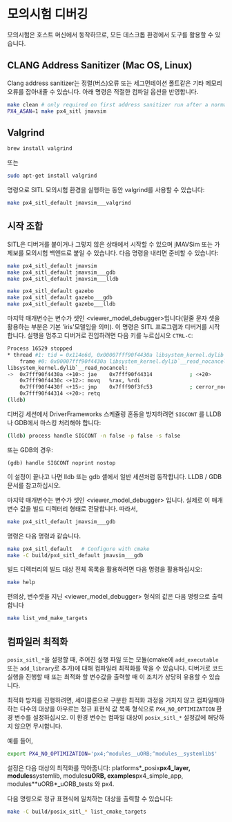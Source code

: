 # 모의시험 디버깅

모의시험은 호스트 머신에서 동작하므로, 모든 데스크톱 환경에서 도구를 활용할 수 있습니다.

## CLANG Address Sanitizer (Mac OS, Linux)

Clang address sanitizer는 정렬(버스)오류 또는 세그먼테이션 폴트같은 기타 메모리 오류를 잡아내줄 수 있습니다. 아래 명령은 적절한 컴파일 옵션을 반영합니다.

```sh
make clean # only required on first address sanitizer run after a normal build
PX4_ASAN=1 make px4_sitl jmavsim
```

## Valgrind

```sh
brew install valgrind
```

또는

```sh
sudo apt-get install valgrind
```

명령으로 SITL 모의시험 환경을 실행하는 동안 valgrind를 사용할 수 있습니다:

```sh
make px4_sitl_default jmavsim___valgrind
```

## 시작 조합

SITL은 디버거를 붙이거나 그렇지 않은 상태에서 시작할 수 있으며 jMAVSim 또는 가제보를 모의시험 백엔드로 붙일 수 있습니다. 다음 명령을 내리면 준비할 수 있습니다:

```sh
make px4_sitl_default jmavsim
make px4_sitl_default jmavsim___gdb
make px4_sitl_default jmavsim___lldb

make px4_sitl_default gazebo
make px4_sitl_default gazebo___gdb
make px4_sitl_default gazebo___lldb
```

마지막 매개변수는 변수가 셋인 &lt;viewer\_model\_debugger&gt;입니다(밑줄 문자 셋을 활용하는 부분은 기본 'iris'모델임을 의미). 이 명령은 SITL 프로그램과 디버거를 시작합니다. 실행을 멈추고 디버거로 진입하려면 다음 키를 누르십시오 ```CTRL-C```:

```sh
Process 16529 stopped
* thread #1: tid = 0x114e6d, 0x00007fff90f4430a libsystem_kernel.dylib`__read_nocancel + 10, name = 'px4', queue = 'com.apple.main-thread', stop reason = signal SIGSTOP
    frame #0: 0x00007fff90f4430a libsystem_kernel.dylib`__read_nocancel + 10
libsystem_kernel.dylib`__read_nocancel:
->  0x7fff90f4430a <+10>: jae    0x7fff90f44314            ; <+20>
    0x7fff90f4430c <+12>: movq   %rax, %rdi
    0x7fff90f4430f <+15>: jmp    0x7fff90f3fc53            ; cerror_nocancel
    0x7fff90f44314 <+20>: retq
(lldb) 
```

디버깅 세션에서 DriverFrameworks 스케쥴링 혼동을 방지하려면 ```SIGCONT``` 를 LLDB나 GDB에서 마스킹 처리해야 합니다:

```bash
(lldb) process handle SIGCONT -n false -p false -s false
```

또는 GDB의 경우:

    (gdb) handle SIGCONT noprint nostop
    

이 설정이 끝나고 나면 lldb 또는 gdb 셸에서 일반 세션처럼 동작합니다. LLDB / GDB 문서를 참고하십시오.

마지막 매개변수는 변수가 셋인 &lt;viewer\_model\_debugger&gt; 입니다. 실제로 이 매개변수 값을 빌드 디렉터리 형태로 전달합니다. 따라서,

```sh
make px4_sitl_default jmavsim___gdb
```

명령은 다음 명령과 같습니다.

```sh
make px4_sitl_default   # Configure with cmake
make -C build/px4_sitl_default jmavsim___gdb
```

빌드 디렉터리의 빌드 대상 전체 목록을 활용하려면 다음 명령을 활용하십시오:

```sh
make help
```

편의상, 변수셋을 지닌 &lt;viewer\_model\_debugger&gt; 형식의 값은 다음 명령으로 출력합니다

```sh
make list_vmd_make_targets
```

## 컴파일러 최적화

`posix_sitl_*`을 설정할 때, 주어진 실행 파일 또는 모듈(cmake에 `add_executable` 또는 `add_library`로 추가)에 대해 컴파일러 최적화를 막을 수 있습니다. 디버거로 코드 실행을 진행할 때 또는 최적화 할 변수값을 출력할 때 이 조치가 상당히 유용할 수 있습니다.

최적화 방지를 진행하려면, 세미콜론으로 구분한 최적화 과정을 거치지 않고 컴파일해야 하는 다수의 대상을 아우르는 정규 표현식 값 목록 형식으로 `PX4_NO_OPTIMIZATION` 환경 변수를 설정하십시오. 이 환경 변수는 컴파일 대상이 `posix_sitl_*` 설정값에 해당하지 않으면 무시합니다.

예를 들어,

```sh
export PX4_NO_OPTIMIZATION='px4;^modules__uORB;^modules__systemlib$'
```

설정은 다음 대상의 최적화를 막아줍니다: platforms*\_posix**px4\_layer, modules**systemlib, modules**uORB, examples**px4\_simple\_app, modules**uORB*\_uORB\_tests 와 px4. 

다음 명령으로 정규 표현식에 일치하는 대상을 출력할 수 있습니다:

```sh
make -C build/posix_sitl_* list_cmake_targets
```